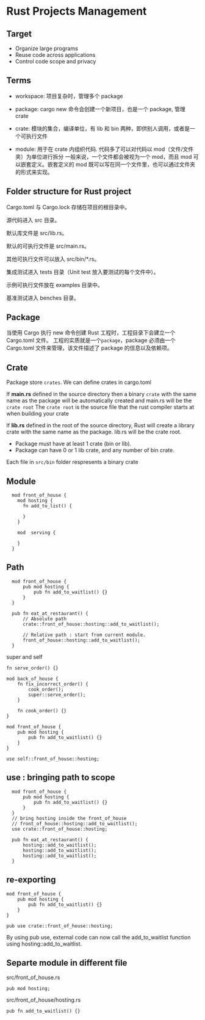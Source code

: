 # Rust Projects Management

## Target

- Organize large programs
- Reuse code across applications
- Control code scope and privacy

## Terms

- workspace: 项目复杂时，管理多个 package

- package: cargo new 命令会创建一个新项目，也是一个 package, 管理 crate

- crate: 模块的集合，编译单位，有 lib 和 bin 两种，即供别人调用，或者是一个可执行文件

- module: 用于在 crate 内组织代码. 代码多了可以对代码以 mod（文件/文件夹）为单位进行拆分
  一般来说，一个文件都会被视为一个 mod，而且 mod 可以嵌套定义。嵌套定义的 mod 既可以写在同一个文件里，也可以通过文件夹的形式来实现。

## Folder structure for Rust project

Cargo.toml 与 Cargo.lock 存储在项目的根目录中。

源代码进入 src 目录。

默认库文件是 src/lib.rs。

默认的可执行文件是 src/main.rs。

其他可执行文件可以放入 src/bin/\*.rs。

集成测试进入 tests 目录（Unit test 放入要测试的每个文件中）。

示例可执行文件放在 examples 目录中。

基准测试进入 benches 目录。

## Package

当使用 Cargo 执行 new 命令创建 Rust 工程时，工程目录下会建立一个 Cargo.toml 文件。
工程的实质就是一个`package`，package 必须由一个 Cargo.toml 文件来管理，该文件描述了 package 的信息以及依赖项。

## Crate

Package store `crates`.
We can define crates in cargo.toml

If **main.rs** defined in the source directory then
a binary `crate` with the same name as the package will be automatically created and
main.rs will be the `crate root`
The `crate root` is the source file that the rust compiler starts at when building your crate

If **lib.rs** defined in the root of the source directory, Rust will create a library crate with the same name as the package. lib.rs will be the crate root.

- Package must have at least 1 crate (bin or lib).
- Package can have 0 or 1 lib crate, and any number of bin crate.

Each file in `src/bin` folder respresents a binary crate

## Module

```
  mod front_of_house {
    mod hosting {
      fn add_to_list() {

      }
    }

    mod  serving {

    }
  }
```

## Path

```
  mod front_of_house {
      pub mod hosting {
          pub fn add_to_waitlist() {}
      }
  }

  pub fn eat_at_restaurant() {
      // Absolute path
      crate::front_of_house::hosting::add_to_waitlist();

      // Relative path : start from current module.
      front_of_house::hosting::add_to_waitlist();
  }

```

super and self

```
fn serve_order() {}

mod back_of_house {
    fn fix_incorrect_order() {
        cook_order();
        super::serve_order();
    }

    fn cook_order() {}
}

mod front_of_house {
    pub mod hosting {
        pub fn add_to_waitlist() {}
    }
}

use self::front_of_house::hosting;
```

## use : bringing path to scope

```
  mod front_of_house {
      pub mod hosting {
          pub fn add_to_waitlist() {}
      }
  }
  // bring hosting inside the front_of_house
  // front_of_house::hosting::add_to_waitlist();
  use crate::front_of_house::hosting;

  pub fn eat_at_restaurant() {
      hosting::add_to_waitlist();
      hosting::add_to_waitlist();
      hosting::add_to_waitlist();
  }
```

## re-exporting

```
mod front_of_house {
    pub mod hosting {
        pub fn add_to_waitlist() {}
    }
}

pub use crate::front_of_house::hosting;
```

By using pub use, external code can now call the add_to_waitlist function using hosting::add_to_waitlist.

## Separte module in different file

src/front_of_house.rs

```
pub mod hosting;
```

src/front_of_house/hosting.rs

```
pub fn add_to_waitlist() {}
```
